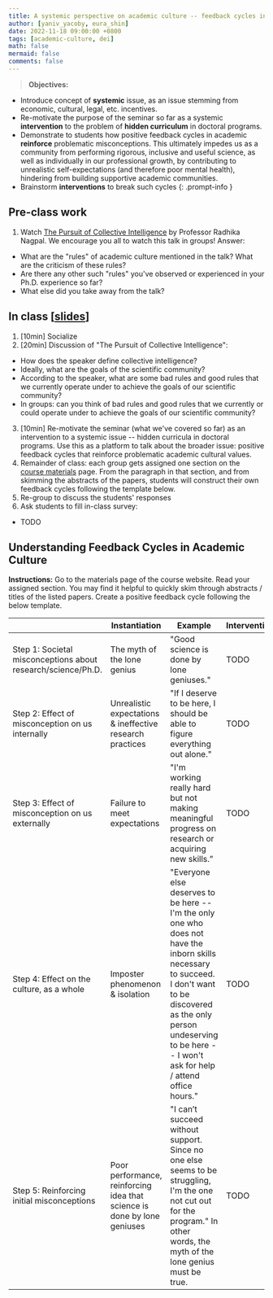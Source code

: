 ```yaml
---
title: A systemic perspective on academic culture -- feedback cycles in academic culture
author: [yaniv_yacoby, eura_shin]
date: 2022-11-18 09:00:00 +0800
tags: [academic-culture, dei]
math: false
mermaid: false
comments: false
---
```


> **Objectives:**
* Introduce concept of **systemic** issue, as an issue stemming from economic, cultural, legal, etc. incentives.
* Re-motivate the purpose of the seminar so far as a systemic **intervention** to the problem of **hidden curriculum** in doctoral programs.
* Demonstrate to students how positive feedback cycles in academic **reinforce** problematic misconceptions. This ultimately impedes us as a community from performing rigorous, inclusive and useful science, as well as individually in our professional growth, by contributing to unrealistic self-expectations (and therefore poor mental health), hindering from building supportive academic communities.
* Brainstorm **interventions** to break such cycles
{: .prompt-info }


## Pre-class work

1. Watch [The Pursuit of Collective Intelligence](https://cornell.hosted.panopto.com/Panopto/Pages/Viewer.aspx?id=01d4c974-d005-434a-8544-a8cf0179150f) by Professor Radhika Nagpal. We encourage you all to watch this talk in groups! Answer:
  * What are the "rules" of academic culture mentioned in the talk? What are the criticism of these rules? 
  * Are there any other such "rules" you've observed or experienced in your Ph.D. experience so far? 
  * What else did you take away from the talk?


## In class \[[slides](https://docs.google.com/presentation/d/1meP0gCiMPYTJKeKbjVHZeFeoS4eAS2sAA7a69RGR7AQ/edit?usp=sharing)\]

1. [10min] Socialize
2. [20min] Discussion of "The Pursuit of Collective Intelligence":
  * How does the speaker define collective intelligence?
  * Ideally, what are the goals of the scientific community?
  * According to the speaker, what are some bad rules and good rules that we currently operate under to achieve the goals of our scientific community?
  * In groups: can you think of bad rules and good rules that we currently or could operate under to achieve the goals of our scientific community?
3. [10min] Re-motivate the seminar (what we've covered so far) as an intervention to a systemic issue -- hidden curricula in doctoral programs. Use this as a platform to talk about the broader issue: positive feedback cycles that reinforce problematic academic cultural values.
4. Remainder of class: each group gets assigned one section on the [course materials](https://yanivyacoby.github.io/harvard-cs290/materials/) page. From the paragraph in that section, and from skimming the abstracts of the papers, students will construct their own feedback cycles following the template below.
5. Re-group to discuss the students' responses
6. Ask students to fill in-class survey:
  * TODO


## Understanding Feedback Cycles in Academic Culture

**Instructions:**
Go to the materials page of the course website. Read your assigned section. You may find it helpful to quickly skim through abstracts / titles of the listed papers.
Create a positive feedback cycle following the below template. 

<table>
<thead>
  <tr>
    <th></th>
    <th>Instantiation</th>
    <th>Example</th>
    <th>Intervention</th>
  </tr>
</thead>
<tbody>
  <tr>
    <td>Step 1: Societal misconceptions about research/science/Ph.D.</td>
    <td>The myth of the lone genius</td>
    <td>"Good science is done by lone geniuses."</td>
    <td>TODO</td>
  </tr>
  <tr>
    <td>Step 2: Effect of misconception on us internally</td>
    <td>Unrealistic expectations &amp; ineffective research practices</td>
    <td>"If I deserve to be here, I should be able to figure everything out alone."</td>
    <td>TODO</td>
  </tr>
  <tr>
    <td>Step 3: Effect of misconception on us externally</td>
    <td>Failure to meet expectations </td>
    <td>"I'm working really hard but not making meaningful progress on research or acquiring new skills.”</td>
    <td>TODO</td>
  </tr>
  <tr>
    <td>Step 4: Effect on the culture, as a whole</td>
    <td>Imposter phenomenon &amp; isolation </td>
    <td>"Everyone else deserves to be here -- I'm the only one who does not have the inborn skills necessary to succeed. I don't want to be discovered as the only person undeserving to be here -- I won't ask for help / attend office hours."</td>
    <td>TODO</td>
  </tr>
  <tr>
    <td>Step 5: Reinforcing initial misconceptions</td>
    <td>Poor performance, reinforcing idea that science is done by lone geniuses </td>
    <td>"I can’t succeed without support. Since no one else seems to be struggling, I'm the one not cut out for the program." In other words, the myth of the lone genius must be true.</td>
    <td>TODO</td>
  </tr>
</tbody>
</table>